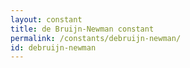 ```yaml
---
layout: constant
title: de Bruijn-Newman constant
permalink: /constants/debruijn-newman/
id: debruijn-newman
---
```

